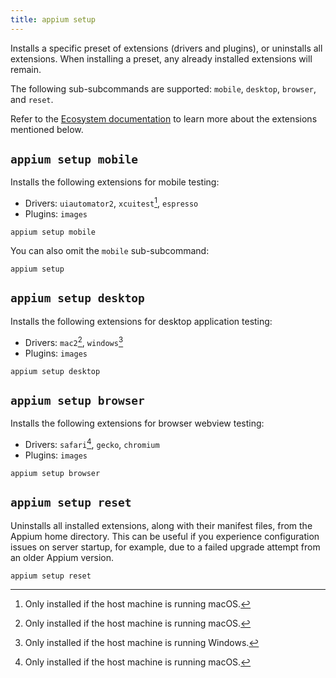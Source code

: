 ```yaml
---
title: appium setup
---
```


Installs a specific preset of extensions (drivers and plugins), or uninstalls all extensions.
When installing a preset, any already installed extensions will remain.

The following sub-subcommands are supported: `mobile`, `desktop`, `browser`, and `reset`.

Refer to the [Ecosystem documentation](../../ecosystem/index.md) to learn more about the extensions
mentioned below.

## `appium setup mobile`

Installs the following extensions for mobile testing:

* Drivers: `uiautomator2`, `xcuitest`[^1], `espresso`
* Plugins: `images`

```
appium setup mobile
```

You can also omit the `mobile` sub-subcommand:

```
appium setup
```

## `appium setup desktop`

Installs the following extensions for desktop application testing:

* Drivers: `mac2`[^1], `windows`[^2]
* Plugins: `images`

```
appium setup desktop
```

## `appium setup browser`

Installs the following extensions for browser webview testing:

* Drivers: `safari`[^1], `gecko`, `chromium`
* Plugins: `images`

```
appium setup browser
```

## `appium setup reset`

Uninstalls all installed extensions, along with their manifest files, from the Appium home
directory. This can be useful if you experience configuration issues on server startup, for
example, due to a failed upgrade attempt from an older Appium version.

```
appium setup reset
```

[^1]: Only installed if the host machine is running macOS.
[^2]: Only installed if the host machine is running Windows.
